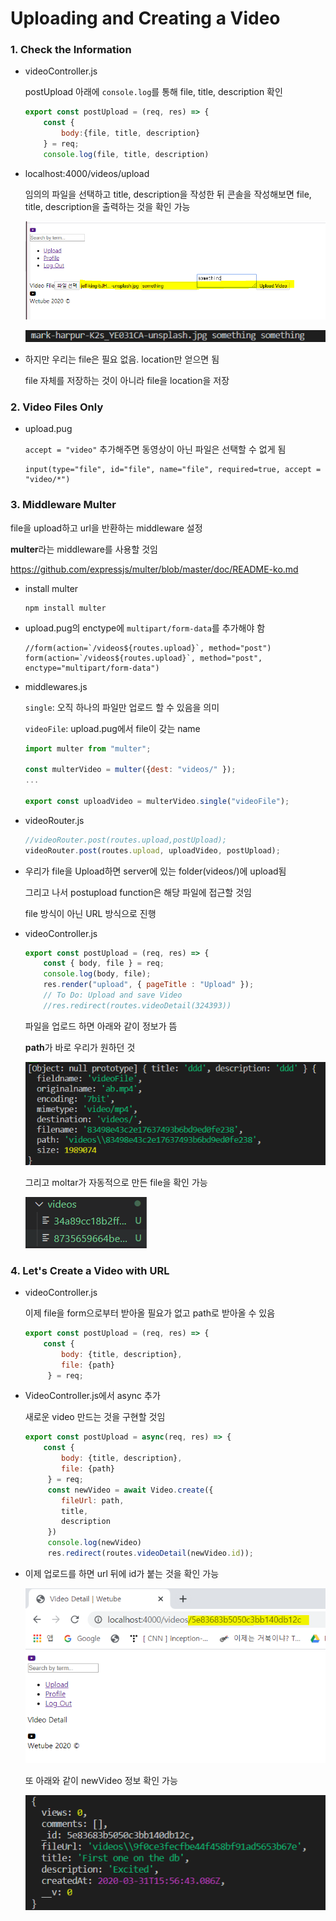 # Uploading and Creating a Video

### 1. Check the Information

- videoController.js

  postUpload 아래에 `console.log`를 통해 file, title, description 확인

  ```js
  export const postUpload = (req, res) => {
      const {
          body:{file, title, description}
      } = req;
      console.log(file, title, description)
  ```

- localhost:4000/videos/upload

  임의의 파일을 선택하고 title, description을 작성한 뒤 콘솔을 작성해보면 file, title, description을 출력하는 것을 확인 가능

  ![image-20200331235637448](images/image-20200331235637448.png)

  ![image-20200331235802186](images/image-20200331235802186.png) 

- 하지만 우리는 file은 필요 없음. location만 얻으면 됨

  file 자체를 저장하는 것이 아니라 file을 location을 저장



### 2. Video Files Only

- upload.pug

  `accept = "video"`  추가해주면 동영상이 아닌 파일은 선택할 수 없게 됨

  ```
  input(type="file", id="file", name="file", required=true, accept = "video/*")
  ```



### 3. Middleware Multer

file을 upload하고 url을 반환하는 middleware 설정

**multer**라는 middleware를 사용할 것임

https://github.com/expressjs/multer/blob/master/doc/README-ko.md

- install multer

  ```
  npm install multer	
  ```

- upload.pug의 enctype에 `multipart/form-data`를 추가해야 함

  ```
  //form(action=`/videos${routes.upload}`, method="post")
  form(action=`/videos${routes.upload}`, method="post", enctype="multipart/form-data")
  ```

- middlewares.js

  `single`: 오직 하나의 파일만 업로드 할 수 있음을 의미

  `videoFile`: upload.pug에서 file이 갖는 name

  ```js
  import multer from "multer";
  
  const multerVideo = multer({dest: "videos/" });
  ...
  
  export const uploadVideo = multerVideo.single("videoFile");
  ```

- videoRouter.js

  ```js
  //videoRouter.post(routes.upload,postUpload);
  videoRouter.post(routes.upload, uploadVideo, postUpload);
  ```

- 우리가 file을 Upload하면 server에 있는 folder(videos/)에 upload됨

  그리고 나서 postupload function은 해당 파일에 접근할 것임

  file 방식이 아닌 URL 방식으로 진행

- videoController.js

  ```js
  export const postUpload = (req, res) => {
      const { body, file } = req;
      console.log(body, file);
      res.render("upload", { pageTitle : "Upload" });
      // To Do: Upload and save Video
      //res.redirect(routes.videoDetail(324393))
  ```

  파일을 업로드 하면 아래와 같이 정보가 뜸

  **path**가 바로 우리가 원하던 것

  ![image-20200401004714595](images/image-20200401004714595.png)  

  그리고 moltar가 자동적으로 만든 file을 확인 가능

  ![image-20200401004429211](images/image-20200401004429211.png) 



### 4. Let's Create a Video with URL

- videoController.js

  이제 file을 form으로부터 받아올 필요가 없고 path로 받아올 수 있음

  ```js
  export const postUpload = (req, res) => {
      const { 
          body: {title, description},
          file: {path}
       } = req;
  ```

- VideoController.js에서 async 추가

  새로운 video 만드는 것을 구현할 것임

  ```js
  export const postUpload = async(req, res) => {
      const { 
          body: {title, description},
          file: {path}
       } = req;
       const newVideo = await Video.create({
          fileUrl: path,
          title,
          description
       })
       console.log(newVideo)
       res.redirect(routes.videoDetail(newVideo.id));
  ```

- 이제 업로드를 하면 url 뒤에 id가 붙는 것을 확인 가능

  ![image-20200401005724278](images/image-20200401005724278.png) 

  또 아래와 같이 newVideo 정보 확인 가능

  ![image-20200401005756079](images/image-20200401005756079.png) 